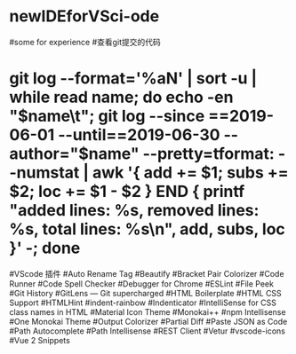 # newIDEforVSci-ode
#some for experience 
#查看git提交的代码
# git log --format='%aN' | sort -u | while read name; do echo -en "$name\t"; git log --since ==2019-06-01 --until==2019-06-30  --author="$name" --pretty=tformat: --numstat | awk '{ add += $1; subs += $2; loc += $1 - $2 } END { printf "added lines: %s, removed lines: %s, total lines: %s\n", add, subs, loc }' -; done
#VScode 插件
#Auto Rename Tag
#Beautify
#Bracket Pair Colorizer
#Code Runner
#Code Spell Checker
#Debugger for Chrome
#ESLint
#File Peek
#Git History
#GitLens — Git supercharged
#HTML Boilerplate
#HTML CSS Support
#HTMLHint
#indent-rainbow
#Indenticator
#IntelliSense for CSS class names in HTML
#Material Icon Theme
#Monokai++
#npm Intellisense
#One Monokai Theme
#Output Colorizer
#Partial Diff
#Paste JSON as Code
#Path Autocomplete
#Path Intellisense
#REST Client
#Vetur
#vscode-icons
#Vue 2 Snippets
